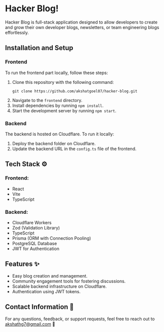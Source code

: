 # Hacker Blog!

Hacker Blog is full-stack application designed to allow developers to create and grow their own developer blogs, newsletters, or team engineering blogs effortlessly.

## Installation and Setup

### Frontend
To run the frontend part locally, follow these steps:
1. Clone this repository with the following command:
    ```
    git clone https://github.com/akshatgoel07/hacker-blog.git
    ```
2. Navigate to the `frontend` directory.
3. Install dependencies by running `npm install`.
4. Start the development server by running `npm start`.

### Backend
The backend is hosted on Cloudflare. To run it locally:
1. Deploy the backend folder on Cloudflare.
2. Update the backend URL in the `config.ts` file of the frontend.

## Tech Stack ⚙️

### Frontend:
- React
- Vite
- TypeScript

### Backend:
- Cloudflare Workers
- Zod (Validation Library)
- TypeScript
- Prisma (ORM with Connection Pooling)
- PostgreSQL Database
- JWT for Authentication

## Features ✨

- Easy blog creation and management.
- Community engagement tools for fostering discussions.
- Scalable backend infrastructure on Cloudflare.
- Authentication using JWT tokens.


## Contact Information 📧

For any questions, feedback, or support requests, feel free to reach out to [akshathg7@gmail.com](mailto:akshathg7@gmail.com) 📧
